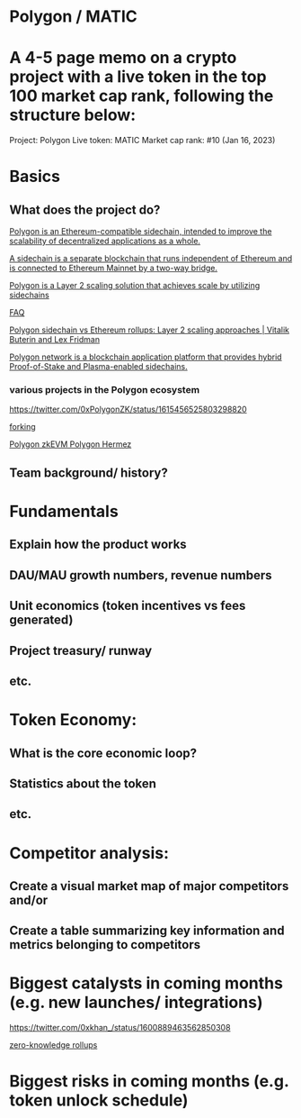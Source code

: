 # Polygon / MATIC

# A 4-5 page memo on a crypto project with a live token in the top 100 market cap rank, following the structure below:

Project: Polygon
Live token: MATIC
Market cap rank: #10 (Jan 16, 2023)

# Basics 
## What does the project do? 

[Polygon is an Ethereum-compatible sidechain, intended to improve the scalability of decentralized applications as a whole.](https://docs.polymarket.com/glossary)

[A sidechain is a separate blockchain that runs independent of Ethereum and is connected to Ethereum Mainnet by a two-way bridge.](https://ethereum.org/en/developers/docs/scaling/sidechains/)

[Polygon is a Layer 2 scaling solution that achieves scale by utilizing sidechains](https://wiki.polygon.technology/docs/home/polygon-basics/what-is-polygon/)

[FAQ](https://wiki.polygon.technology/docs/home/faq)

[Polygon sidechain vs Ethereum rollups: Layer 2 scaling approaches | Vitalik Buterin and Lex Fridman](https://www.youtube.com/watch?v=DyNbmgkyxJI)

[Polygon network is a blockchain application platform that provides hybrid Proof-of-Stake and Plasma-enabled sidechains.](https://wiki.polygon.technology/docs/home/architecture/polygon-architecture/)



### various projects in the Polygon ecosystem

https://twitter.com/0xPolygonZK/status/1615456525803298820

[forking](https://www.reddit.com/r/0xPolygon/comments/10enbcw/the_polygon_network_has_upgraded/)

[Polygon zkEVM Polygon Hermez](https://cointelegraph.com/news/polygon-tests-zero-knowledge-rollups-mainnet-integration-inbound)

## Team background/ history? 

# Fundamentals 
## Explain how the product works 
## DAU/MAU growth numbers, revenue numbers 
## Unit economics (token incentives vs fees generated) 
## Project treasury/ runway 
## etc. 

# Token Economy: 
## What is the core economic loop? 
## Statistics about the token 
## etc. 

# Competitor analysis: 
## Create a visual market map of major competitors and/or 
## Create a table summarizing key information and metrics belonging to competitors 

# Biggest catalysts in coming months (e.g. new launches/ integrations) 
https://twitter.com/0xkhan_/status/1600889463562850308

[zero-knowledge rollups](https://cointelegraph.com/news/polygon-tests-zero-knowledge-rollups-mainnet-integration-inbound)

# Biggest risks in coming months (e.g. token unlock schedule) 
